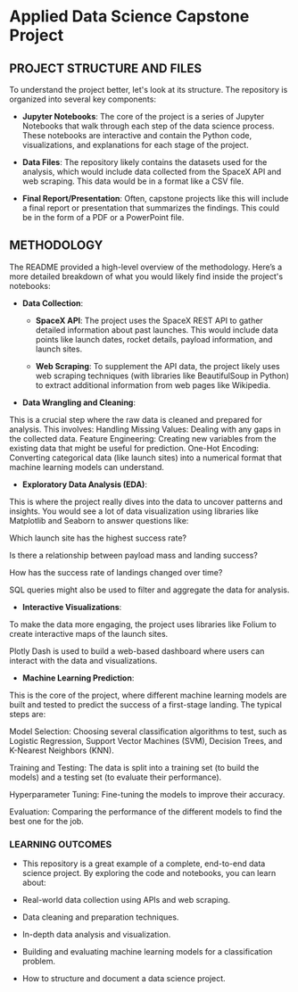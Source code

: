 # Applied Data Science Capstone Project

## **PROJECT STRUCTURE AND FILES**

To understand the project better, let's look at its structure. The repository is organized into several key components:

  * **Jupyter Notebooks**: The core of the project is a series of Jupyter Notebooks that walk through each step of the data science process. These notebooks are interactive and contain the Python code, visualizations, and explanations for each stage of the project.

  * **Data Files**: The repository likely contains the datasets used for the analysis, which would include data collected from the SpaceX API and web scraping. This data would be in a format like a CSV file.

  * **Final Report/Presentation**: Often, capstone projects like this will include a final report or presentation that summarizes the findings. This could be in the form of a PDF or a PowerPoint file.

## **METHODOLOGY**

The README provided a high-level overview of the methodology. Here’s a more detailed breakdown of what you would likely find inside the project's notebooks:

* **Data Collection**:

    * **SpaceX API**: The project uses the SpaceX REST API to gather detailed information about past launches. This would include data points like launch dates, rocket details, payload information, and launch sites.

    * **Web Scraping**: To supplement the API data, the project likely uses web scraping techniques (with libraries like BeautifulSoup in Python) to extract additional information from web pages like Wikipedia.

* **Data Wrangling and Cleaning**:

This is a crucial step where the raw data is cleaned and prepared for analysis. 
This involves:
Handling Missing Values: Dealing with any gaps in the collected data.
Feature Engineering: Creating new variables from the existing data that might be useful for prediction.
One-Hot Encoding: Converting categorical data (like launch sites) into a numerical format that machine learning models can understand.

* **Exploratory Data Analysis (EDA)**:

This is where the project really dives into the data to uncover patterns and insights. You would see a lot of data visualization using libraries like Matplotlib and Seaborn to answer questions like:

Which launch site has the highest success rate?

Is there a relationship between payload mass and landing success?

How has the success rate of landings changed over time?

SQL queries might also be used to filter and aggregate the data for analysis.

* **Interactive Visualizations**:

To make the data more engaging, the project uses libraries like Folium to create interactive maps of the launch sites.

Plotly Dash is used to build a web-based dashboard where users can interact with the data and visualizations.

* **Machine Learning Prediction**:

This is the core of the project, where different machine learning models are built and tested to predict the success of a first-stage landing. The typical steps are:

Model Selection: Choosing several classification algorithms to test, such as Logistic Regression, Support Vector Machines (SVM), Decision Trees, and K-Nearest Neighbors (KNN).

Training and Testing: The data is split into a training set (to build the models) and a testing set (to evaluate their performance).

Hyperparameter Tuning: Fine-tuning the models to improve their accuracy.

Evaluation: Comparing the performance of the different models to find the best one for the job.

### **LEARNING OUTCOMES**

* This repository is a great example of a complete, end-to-end data science project. By exploring the code and notebooks, you can learn about:

* Real-world data collection using APIs and web scraping.

* Data cleaning and preparation techniques.

* In-depth data analysis and visualization.

* Building and evaluating machine learning models for a classification problem.

* How to structure and document a data science project.
